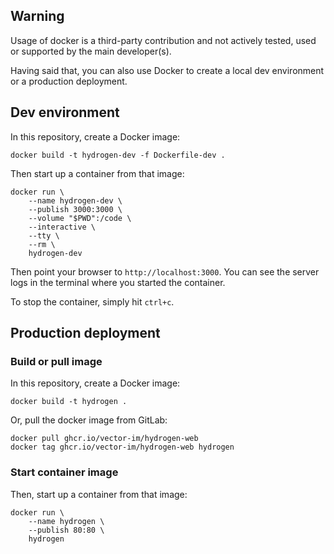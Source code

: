 ## Warning

Usage of docker is a third-party contribution and not actively tested, used or supported by the main developer(s).

Having said that, you can also use Docker to create a local dev environment or a production deployment.

## Dev environment

In this repository, create a Docker image:

```
docker build -t hydrogen-dev -f Dockerfile-dev .
```

Then start up a container from that image:

```
docker run \
    --name hydrogen-dev \
    --publish 3000:3000 \
    --volume "$PWD":/code \
    --interactive \
    --tty \
    --rm \
    hydrogen-dev
```

Then point your browser to `http://localhost:3000`. You can see the server logs in the terminal where you started the container.

To stop the container, simply hit `ctrl+c`.

## Production deployment

### Build or pull image

In this repository, create a Docker image:

```
docker build -t hydrogen .
```

Or, pull the docker image from GitLab:

```
docker pull ghcr.io/vector-im/hydrogen-web
docker tag ghcr.io/vector-im/hydrogen-web hydrogen
```

### Start container image

Then, start up a container from that image:

```
docker run \
    --name hydrogen \
    --publish 80:80 \
    hydrogen
```
